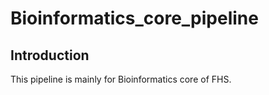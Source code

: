 # Bioinformatics_core_pipeline

## Introduction

This pipeline is mainly for Bioinformatics core of FHS.
